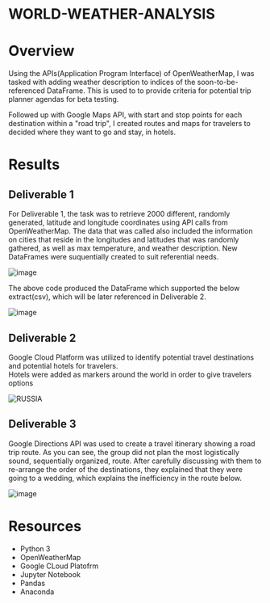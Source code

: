 # WORLD-WEATHER-ANALYSIS

# Overview

Using the APIs(Application Program Interface) of OpenWeatherMap, I was tasked with adding weather description 
to indices of the soon-to-be-referenced DataFrame.  This is used to to provide criteria for potential 
trip planner agendas for beta testing.

Followed up with Google Maps API, with start and stop points for each destination within a "road trip", 
I created routes and maps for travelers to decided where they want to go and stay, in hotels.

# Results

## Deliverable 1

For Deliverable 1, the task was to retrieve 2000 different, randomly generated, latitude and longitude 
coordinates using API calls from OpenWeatherMap.  The data that was called also included the information on
cities that reside in the longitudes and latitudes that was randomly gathered, as well as max temperature, 
and weather description.  New DataFrames were suquentially created to suit referential needs.

![image](https://user-images.githubusercontent.com/8845050/169702537-a8d7a735-4048-4f98-b097-2335f938780d.png)

The above code produced the DataFrame which supported the below extract(csv), which will be later referenced in 
Deliverable 2.

![image](https://user-images.githubusercontent.com/8845050/169702566-4dbd9e57-e683-4ac1-af18-7456c028b878.png)

## Deliverable 2
Google Cloud Platform was utilized to identify potential travel destinations and potential hotels for travelers.  
Hotels were added as markers around the world in order to give travelers options 

![RUSSIA](https://user-images.githubusercontent.com/8845050/169706339-2cd8b5f6-28d2-4108-b036-efe7f92685b8.png)

## Deliverable 3
Google Directions API was used to create a travel itinerary  showing a road trip route.  As you can see, the group 
did not plan the most logistically sound, sequentially organized, route.  After carefully discussing with them to
re-arrange the order of the destinations, they explained that they were going to a wedding, which explains the 
inefficiency in the route below.

![image](https://user-images.githubusercontent.com/8845050/169706429-e6288d98-46ed-4653-a883-3337fbca993f.png)

# Resources
- Python 3
- OpenWeatherMap
- Google CLoud Platofrm
- Jupyter Notebook
- Pandas
- Anaconda 




